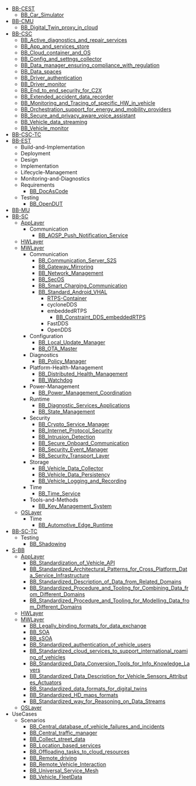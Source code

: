 - [BB-CEST](/BB-CEST/README.md)
    - [BB_Car_Simulator](/BB-CEST/BB_Car_Simulator.md)
- [BB-CMU](/BB-CMU/README.md)
    - [BB_Digital_Twin_proxy_in_cloud](/BB-CMU/BB_Digital_Twin_proxy_in_cloud.md)
- [BB-CSC](/BB-CSC/README.md)
    - [BB_Active_diagnostics_and_repair_services](/BB-CSC/BB_Active_diagnostics_and_repair_services.md)
    - [BB_App_and_services_store](/BB-CSC/BB_App_and_services_store.md)
    - [BB_Cloud_container_and_OS](/BB-CSC/BB_Cloud_container_and_OS.md)
    - [BB_Config_and_settngs_collector](/BB-CSC/BB_Config_and_settngs_collector.md)
    - [BB_Data_manager_ensuring_compliance_with_regulation](/BB-CSC/BB_Data_manager_ensuring_compliance_with_regulation.md)
    - [BB_Data_spaces](/BB-CSC/BB_Data_spaces.md)
    - [BB_Driver_authentication](/BB-CSC/BB_Driver_authentication.md)
    - [BB_Driver_monitor](/BB-CSC/BB_Driver_monitor.md)
    - [BB_End_to_end_security_for_C2X](/BB-CSC/BB_End_to_end_security_for_C2X.md)
    - [BB_Extended_accident_data_recorder](/BB-CSC/BB_Extended_accident_data_recorder.md)
    - [BB_Monitoring_and_Tracing_of_specific_HW_in_vehicle](/BB-CSC/BB_Monitoring_and_Tracing_of_specific_HW_in_vehicle.md)
    - [BB_Orchestration_support_for_energy_and_mobility_providers](/BB-CSC/BB_Orchestration_support_for_energy_and_mobility_providers.md)
    - [BB_Secure_and_privacy_aware_voice_assistant](/BB-CSC/BB_Secure_and_privacy_aware_voice_assistant.md)
    - [BB_Vehicle_data_streaming](/BB-CSC/BB_Vehicle_data_streaming.md)
    - [BB_Vehicle_monitor](/BB-CSC/BB_Vehicle_monitor.md)
- [BB-CSC-TC](/BB-CSC-TC/README.md)
- [BB-EST](/BB-EST/README.md)
    - Build-and-Implementation
    - Deployment
    - Design
    - Implementation
    - Lifecycle-Management
    - Monitoring-and-Diagnostics
    - Requirements
        - [BB_DocAsCode](/BB-EST/Requirements/BB_DocAsCode.md)
    - Testing
        - [BB_OpenDUT](/BB-EST/Testing/BB_OpenDUT.md)
- [BB-MU](/BB-MU/README.md)
- [BB-SC](/BB-SC/README.md)
    - [AppLayer](/BB-SC/AppLayer/README.md)
        - Communication
            - [BB_AOSP_Push_Notification_Service](/BB-SC/AppLayer/Communication/BB_AOSP_Push_Notification_Service.md)
    - [HWLayer](/BB-SC/HWLayer/README.md)
    - [MWLayer](/BB-SC/MWLayer/README.md)
        - Communication
            - [BB_Communication_Server_S2S](/BB-SC/MWLayer/Communication/BB_Communication_Server_S2S.md)
            - [BB_Gateway_Mirroring](/BB-SC/MWLayer/Communication/BB_Gateway_Mirroring.md)
            - [BB_Network_Management](/BB-SC/MWLayer/Communication/BB_Network_Management.md)
            - [BB_SecOS](/BB-SC/MWLayer/Communication/BB_SecOS.md)
            - [BB_Smart_Charging_Communication](/BB-SC/MWLayer/Communication/BB_Smart_Charging_Communication.md)
            - [BB_Standard_Android_VHAL](/BB-SC/MWLayer/Communication/BB_Standard_Android_VHAL.md)
                - [RTPS-Container](/BB-SC/MWLayer/Communication/RTPS-Container/00_RTPS-Container.md)
                - cycloneDDS
                - embeddedRTPS
                    - [BB_Constraint_DDS_embeddedRTPS](/BB-SC/MWLayer/Communication/RTPS-Container/embeddedRTPS/BB_Constraint_DDS_embeddedRTPS.md)
                - FastDDS
                - OpenDDS
        - Configuration
            - [BB_Local_Update_Manager](/BB-SC/MWLayer/Configuration/BB_Local_Update_Manager.md)
            - [BB_OTA_Master](/BB-SC/MWLayer/Configuration/BB_OTA_Master.md)
        - Diagnostics
            - [BB_Policy_Manager](/BB-SC/MWLayer/Diagnostics/BB_Policy_Manager.md)
        - Platform-Health-Management
            - [BB_Distributed_Health_Management](/BB-SC/MWLayer/Platform-Health-Management/BB_Distributed_Health_Management.md)
            - [BB_Watchdog](/BB-SC/MWLayer/Platform-Health-Management/BB_Watchdog.md)
        - Power-Management
            - [BB_Power_Management_Coordination](/BB-SC/MWLayer/Power-Management/BB_Power_Management_Coordination.md)
        - Runtime
            - [BB_Diagnostic_Services_Applications](/BB-SC/MWLayer/Runtime/BB_Diagnostic_Services_Applications.md)
            - [BB_State_Management](/BB-SC/MWLayer/Runtime/BB_State_Management.md)
        - Security
            - [BB_Crypto_Service_Manager](/BB-SC/MWLayer/Security/BB_Crypto_Service_Manager.md)
            - [BB_Internet_Protocol_Security](/BB-SC/MWLayer/Security/BB_Internet_Protocol_Security.md)
            - [BB_Intrusion_Detection](/BB-SC/MWLayer/Security/BB_Intrusion_Detection.md)
            - [BB_Secure_Onboard_Communication](/BB-SC/MWLayer/Security/BB_Secure_Onboard_Communication.md)
            - [BB_Security_Event_Manager](/BB-SC/MWLayer/Security/BB_Security_Event_Manager.md)
            - [BB_Security_Transport_Layer](/BB-SC/MWLayer/Security/BB_Security_Transport_Layer.md)
        - Storage
            - [BB_Vehicle_Data_Collector](/BB-SC/MWLayer/Storage/BB_Vehicle_Data_Collector.md)
            - [BB_Vehicle_Data_Persistency](/BB-SC/MWLayer/Storage/BB_Vehicle_Data_Persistency.md)
            - [BB_Vehicle_Logging_and_Recording](/BB-SC/MWLayer/Storage/BB_Vehicle_Logging_and_Recording.md)
        - Time
            - [BB_Time_Service](/BB-SC/MWLayer/Time/BB_Time_Service.md)
        - Tools-and-Methods
            - [BB_Key_Management_System](/BB-SC/MWLayer/Tools-and-Methods/BB_Key_Management_System.md)
    - [OSLayer](/BB-SC/OSLayer/README.md)
        - Time
            - [BB_Automotive_Edge_Runtime](/BB-SC/OSLayer/Time/BB_Automotive_Edge_Runtime.md)
- [BB-SC-TC](/BB-SC-TC/README.md)
    - Testing
        - [BB_Shadowing](/BB-SC-TC/Testing/BB_Shadowing.md)
- [S-BB](/S-BB/README.md)
    - [AppLayer](/S-BB/AppLayer/README.md)
        - [BB_Standardization_of_Vehicle_API](/S-BB/AppLayer/BB_Standardization_of_Vehicle_API.md)
        - [BB_Standardized_Architectural_Patterns_for_Cross_Platform_Data_Service_Infrastructure](/S-BB/AppLayer/BB_Standardized_Architectural_Patterns_for_Cross_Platform_Data_Service_Infrastructure.md)
        - [BB_Standardized_Description_of_Data_from_Related_Domains](/S-BB/AppLayer/BB_Standardized_Description_of_Data_from_Related_Domains.md)
        - [BB_Standardized_Procedure_and_Tooling_for_Combining_Data_from_Different_Domains](/S-BB/AppLayer/BB_Standardized_Procedure_and_Tooling_for_Combining_Data_from_Different_Domains.md)
        - [BB_Standardized_Procedure_and_Tooling_for_Modelling_Data_from_Different_Domains](/S-BB/AppLayer/BB_Standardized_Procedure_and_Tooling_for_Modelling_Data_from_Different_Domains.md)
    - [HWLayer](/S-BB/HWLayer/README.md)
    - [MWLayer](/S-BB/MWLayer/README.md)
        - [BB_Legally_binding_formats_for_data_exchange](/S-BB/MWLayer/BB_Legally_binding_formats_for_data_exchange.md)
        - [BB_SOA](/S-BB/MWLayer/BB_SOA.md)
        - [BB_sSOA](/S-BB/MWLayer/BB_sSOA.md)
        - [BB_Standardized_authentication_of_vehicle_users](/S-BB/MWLayer/BB_Standardized_authentication_of_vehicle_users.md)
        - [BB_Standardized_cloud_services_to_support_international_roaming_of_vehicles](/S-BB/MWLayer/BB_Standardized_cloud_services_to_support_international_roaming_of_vehicles.md)
        - [BB_Standardized_Data_Conversion_Tools_for_Info_Knowledge_Layers](/S-BB/MWLayer/BB_Standardized_Data_Conversion_Tools_for_Info_Knowledge_Layers.md)
        - [BB_Standardized_Data_Description_for_Vehicle_Sensors_Attributes_Actuators](/S-BB/MWLayer/BB_Standardized_Data_Description_for_Vehicle_Sensors_Attributes_Actuators.md)
        - [BB_Standardized_data_formats_for_digital_twins](/S-BB/MWLayer/BB_Standardized_data_formats_for_digital_twins.md)
        - [BB_Standardized_HD_maps_formats](/S-BB/MWLayer/BB_Standardized_HD_maps_formats.md)
        - [BB_Standardized_way_for_Reasoning_on_Data_Streams](/S-BB/MWLayer/BB_Standardized_way_for_Reasoning_on_Data_Streams.md)
    - [OSLayer](/S-BB/OSLayer/README.md)
- UseCases
    - Scenarios
        - [BB_Central_database_of_vehicle_failures_and_incidents](/UseCases/Scenarios/BB_Central_database_of_vehicle_failures_and_incidents.md)
        - [BB_Central_traffic_manager](/UseCases/Scenarios/BB_Central_traffic_manager.md)
        - [BB_Collect_street_data](/UseCases/Scenarios/BB_Collect_street_data.md)
        - [BB_Location_based_services](/UseCases/Scenarios/BB_Location_based_services.md)
        - [BB_Offloading_tasks_to_cloud_resources](/UseCases/Scenarios/BB_Offloading_tasks_to_cloud_resources.md)
        - [BB_Remote_driving](/UseCases/Scenarios/BB_Remote_driving.md)
        - [BB_Remote_Vehicle_Interaction](/UseCases/Scenarios/BB_Remote_Vehicle_Interaction.md)
        - [BB_Universal_Service_Mesh](/UseCases/Scenarios/BB_Universal_Service_Mesh.md)
        - [BB_Vehicle_FleetData](/UseCases/Scenarios/BB_Vehicle_FleetData.md)
